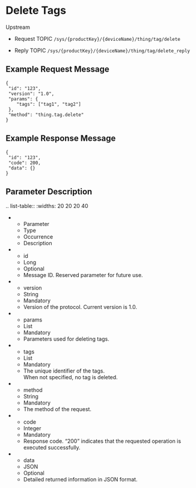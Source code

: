 # Delete Tags

Upstream

- Request TOPIC `/sys/{productKey}/{deviceName}/thing/tag/delete`

- Reply TOPIC `/sys/{productKey}/{deviceName}/thing/tag/delete_reply`

## Example Request Message

```
{
 "id": "123",
 "version": "1.0",
 "params": {
    "tags": ["tag1", "tag2"]
 },
 "method": "thing.tag.delete"
}
```

## Example Response Message

```
{
 "id": "123",
 "code": 200,
 "data": {}
}

```

## Parameter Description

.. list-table::
   :widths: 20 20 20 40

   * - Parameter
     - Type
     - Occurrence
     - Description
   * - id
     - Long
     - Optional
     - Message ID. Reserved parameter for future use.
   * - version
     - String
     - Mandatory
     - Version of the protocol. Current version is 1.0.
   * - params
     - List
     - Mandatory
     - Parameters used for deleting tags.
   * - tags
     - List
     - Mandatory
     - The unique identifier of the tags.<br>
       When not specified, no tag is deleted.
   * - method
     - String
     - Mandatory
     - The method of the request.
   * - code
     - Integer
     - Mandatory
     - Response code. &ldquo;200&rdquo; indicates that the requested operation is executed successfully.
   * - data
     - JSON
     - Optional
     - Detailed returned information in JSON format.


<!--end-->
